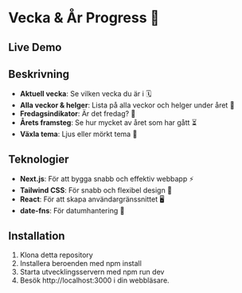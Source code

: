# Vecka & År Progress 📅

## Live Demo

## Beskrivning

- **Aktuell vecka**: Se vilken vecka du är i 🗓️
- **Alla veckor & helger**: Lista på alla veckor och helger under året 📅
- **Fredagsindikator**: Är det fredag? 🎉
- **Årets framsteg**: Se hur mycket av året som har gått ⏳
- **Växla tema**: Ljus eller mörkt tema 🌙

## Teknologier

- **Next.js**: För att bygga snabb och effektiv webbapp ⚡
- **Tailwind CSS**: För snabb och flexibel design 🎨
- **React**: För att skapa användargränssnittet 🖥️
- **date-fns**: För datumhantering 📅

## Installation

1. Klona detta repository
2. Installera beroenden med npm install
3. Starta utvecklingsservern med npm run dev
4. Besök http://localhost:3000 i din webbläsare.
